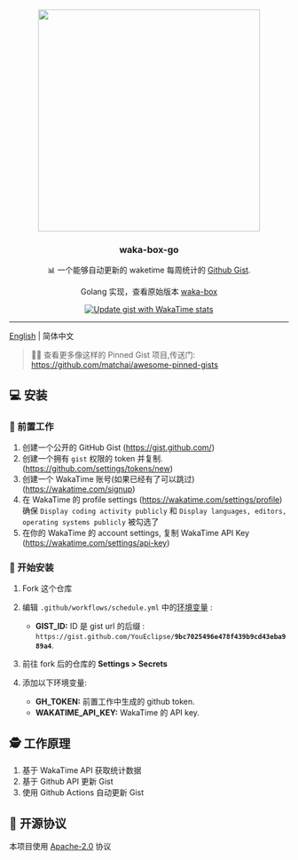# 


<p align="center">
  <img width="400" src="https://user-images.githubusercontent.com/4658208/60469862-2e40bf00-9c2c-11e9-87f7-afe164648de4.png">
  <h3 align="center">waka-box-go</h3>
  <p align="center">📊 一个能够自动更新的 waketime 每周统计的 <a href="https://gist.github.com/">Github Gist</a>. </p>
  <p align="center">  Golang 实现，查看原始版本  <a href="https://github.com/matchai/waka-box">waka-box</a>
  <p align="center">
    <a href="https://github.com/YouEclipse/waka-box-go/workflows/Update%20gist%20with%20WakaTime%20stats/badge.svg?branch=master"><img src="https://github.com/YouEclipse/waka-box-go/workflows/Update%20gist%20with%20WakaTime%20stats/badge.svg?branch=master" alt="Update gist with WakaTime stats"></a>
  </p>
</p>

---
[English](./README.md) | 简体中文



> 📌✨ 查看更多像这样的 Pinned Gist 项目,传送门:  https://github.com/matchai/awesome-pinned-gists



## 💻 安装

### 🎒 前置工作

1. 创建一个公开的 GitHub Gist (https://gist.github.com/)
1. 创建一个拥有 `gist` 权限的 token 并复制. (https://github.com/settings/tokens/new)
1. 创建一个 WakaTime 账号(如果已经有了可以跳过) (https://wakatime.com/signup)
1. 在 WakaTime 的 profile settings (https://wakatime.com/settings/profile) 确保 `Display coding activity publicly` 和 `Display languages, editors, operating systems publicly` 被勾选了
1. 在你的 WakaTime 的 account settings, 复制 WakaTime API Key (https://wakatime.com/settings/api-key)

### 🚀 开始安装

1. Fork 这个仓库
1. 编辑  `.github/workflows/schedule.yml` 中的[环境变量](https://github.com/YouEclipse/waka-box-go/actions/runs/126970182/workflow#L17-L19) :

   - **GIST_ID:** ID 是 gist url 的后缀 : `https://gist.github.com/YouEclipse/`**`9bc7025496e478f439b9cd43eba989a4`**.

1. 前往 fork 后的仓库的 **Settings > Secrets**
1. 添加以下环境变量:
   - **GH_TOKEN:** 前置工作中生成的 github token.
   - **WAKATIME_API_KEY:** WakaTime 的 API key. 
  
## 🕵️ 工作原理
1. 基于 WakaTime API 获取统计数据
1. 基于 Github API 更新 Gist
1. 使用 Github Actions 自动更新 Gist  

## 📄  开源协议
本项目使用 [Apache-2.0](./LICENSE) 协议